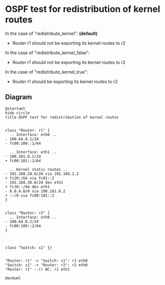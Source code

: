 # OSPF test for redistribution of kernel routes


In the case of "redistribute_kernel": **(default)**
  - Router r1 should not be exporting its kernel routes to r2

In the case of "redistribute_kernel_false":
  - Router r1 should not be exporting its kernel routes to r2

In the case of "redistribute_kernel_true":
  - Router r1 should be exporting its kernel routes to r2


## Diagram

```plantuml
@startuml
hide circle
title OSPF test for redistribution of kernel routes


class "Router: r1" {
  .. Interface: eth0 ..
- 100.64.0.1/24
- fc00:100::1/64

  .. Interface: eth1 ..
- 100.101.0.1/24
+ fc00:101::1/64

  .. Kernel static routes ..
- 192.168.20.0/24 via 192.168.1.2
+ fc20:/64 via fc01::2
- 192.168.30.0/24 dev eth1
+ fc30::/64 dev eth1
- 0.0.0.0/0 via 100.101.0.2
+ ::/0 via fc00:101::2
}


class "Router: r2" {
  .. Interface: eth0 ..
- 100.64.0.2/24
- fc00:100::2/64
}



class "Switch: s1" {}


"Router: r1" -> "Switch: s1": r1 eth0
"Switch: s1" -> "Router: r2": r2 eth0
"Router: r1" --() NC: r1 eth1

@enduml
```
